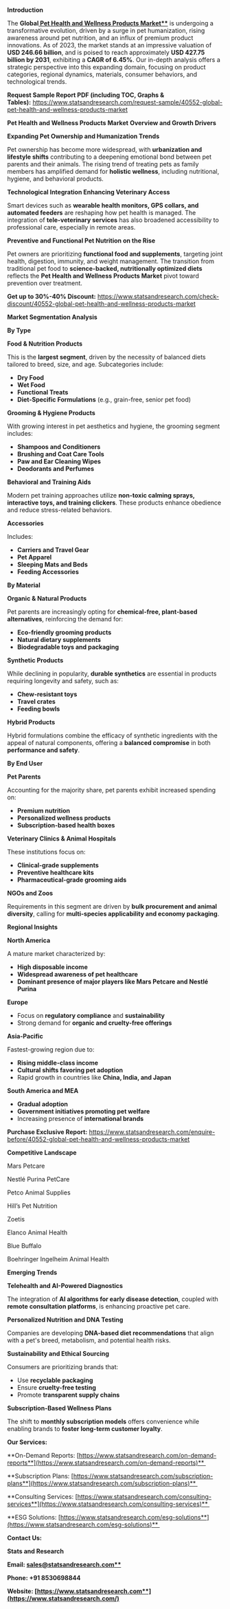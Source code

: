 ﻿**Introduction**

The **Global[ Pet Health and Wellness Products Market**](https://www.statsandresearch.com/report/40552-global-pet-health-and-wellness-products-market)** is undergoing a transformative evolution, driven by a surge in pet humanization, rising awareness around pet nutrition, and an influx of premium product innovations. As of 2023, the market stands at an impressive valuation of **USD 246.66 billion**, and is poised to reach approximately **USD 427.75 billion by 2031**, exhibiting a **CAGR of 6.45%**. Our in-depth analysis offers a strategic perspective into this expanding domain, focusing on product categories, regional dynamics, materials, consumer behaviors, and technological trends.

**Request Sample Report PDF (including TOC, Graphs & Tables):** <https://www.statsandresearch.com/request-sample/40552-global-pet-health-and-wellness-products-market> 

**Pet Health and Wellness Products Market** **Overview and Growth Drivers**

**Expanding Pet Ownership and Humanization Trends**

Pet ownership has become more widespread, with **urbanization and lifestyle shifts** contributing to a deepening emotional bond between pet parents and their animals. The rising trend of treating pets as family members has amplified demand for **holistic wellness**, including nutritional, hygiene, and behavioral products.

**Technological Integration Enhancing Veterinary Access**

Smart devices such as **wearable health monitors, GPS collars, and automated feeders** are reshaping how pet health is managed. The integration of **tele-veterinary services** has also broadened accessibility to professional care, especially in remote areas.

**Preventive and Functional Pet Nutrition on the Rise**

Pet owners are prioritizing **functional food and supplements**, targeting joint health, digestion, immunity, and weight management. The transition from traditional pet food to **science-backed, nutritionally optimized diets** reflects the **Pet Health and Wellness Products Market** pivot toward prevention over treatment.

**Get up to 30%-40% Discount:** <https://www.statsandresearch.com/check-discount/40552-global-pet-health-and-wellness-products-market> 

**Market Segmentation Analysis**

**By Type**

**Food & Nutrition Products**

This is the **largest segment**, driven by the necessity of balanced diets tailored to breed, size, and age. Subcategories include:

- **Dry Food**
- **Wet Food**
- **Functional Treats**
- **Diet-Specific Formulations** (e.g., grain-free, senior pet food)

**Grooming & Hygiene Products**

With growing interest in pet aesthetics and hygiene, the grooming segment includes:

- **Shampoos and Conditioners**
- **Brushing and Coat Care Tools**
- **Paw and Ear Cleaning Wipes**
- **Deodorants and Perfumes**

**Behavioral and Training Aids**

Modern pet training approaches utilize **non-toxic calming sprays, interactive toys, and training clickers**. These products enhance obedience and reduce stress-related behaviors.

**Accessories**

Includes:

- **Carriers and Travel Gear**
- **Pet Apparel**
- **Sleeping Mats and Beds**
- **Feeding Accessories**

**By Material**

**Organic & Natural Products**

Pet parents are increasingly opting for **chemical-free, plant-based alternatives**, reinforcing the demand for:

- **Eco-friendly grooming products**
- **Natural dietary supplements**
- **Biodegradable toys and packaging**

**Synthetic Products**

While declining in popularity, **durable synthetics** are essential in products requiring longevity and safety, such as:

- **Chew-resistant toys**
- **Travel crates**
- **Feeding bowls**

**Hybrid Products**

Hybrid formulations combine the efficacy of synthetic ingredients with the appeal of natural components, offering a **balanced compromise** in both **performance and safety**.

**By End User**

**Pet Parents**

Accounting for the majority share, pet parents exhibit increased spending on:

- **Premium nutrition**
- **Personalized wellness products**
- **Subscription-based health boxes**

**Veterinary Clinics & Animal Hospitals**

These institutions focus on:

- **Clinical-grade supplements**
- **Preventive healthcare kits**
- **Pharmaceutical-grade grooming aids**

**NGOs and Zoos**

Requirements in this segment are driven by **bulk procurement and animal diversity**, calling for **multi-species applicability and economy packaging**.

**Regional Insights**

**North America**

A mature market characterized by:

- **High disposable income**
- **Widespread awareness of pet healthcare**
- **Dominant presence of major players like Mars Petcare and Nestlé Purina**

**Europe**

- Focus on **regulatory compliance** and **sustainability**
- Strong demand for **organic and cruelty-free offerings**

**Asia-Pacific**

Fastest-growing region due to:

- **Rising middle-class income**
- **Cultural shifts favoring pet adoption**
- Rapid growth in countries like **China, India, and Japan**

**South America and MEA**

- **Gradual adoption**
- **Government initiatives promoting pet welfare**
- Increasing presence of **international brands**

**Purchase Exclusive Report:** <https://www.statsandresearch.com/enquire-before/40552-global-pet-health-and-wellness-products-market> 

**Competitive Landscape**

Mars Petcare

Nestlé Purina PetCare

Petco Animal Supplies

Hill’s Pet Nutrition

Zoetis

Elanco Animal Health

Blue Buffalo

Boehringer Ingelheim Animal Health

**Emerging Trends**

**Telehealth and AI-Powered Diagnostics**

The integration of **AI algorithms for early disease detection**, coupled with **remote consultation platforms**, is enhancing proactive pet care.

**Personalized Nutrition and DNA Testing**

Companies are developing **DNA-based diet recommendations** that align with a pet's breed, metabolism, and potential health risks.

**Sustainability and Ethical Sourcing**

Consumers are prioritizing brands that:

- Use **recyclable packaging**
- Ensure **cruelty-free testing**
- Promote **transparent supply chains**

**Subscription-Based Wellness Plans**

The shift to **monthly subscription models** offers convenience while enabling brands to **foster long-term customer loyalty**.

**Our Services:** 

**On-Demand Reports: [https://www.statsandresearch.com/on-demand-reports**](https://www.statsandresearch.com/on-demand-reports)** 

**Subscription Plans: [https://www.statsandresearch.com/subscription-plans**](https://www.statsandresearch.com/subscription-plans)** 

**Consulting Services: [https://www.statsandresearch.com/consulting-services**](https://www.statsandresearch.com/consulting-services)** 

**ESG Solutions: [https://www.statsandresearch.com/esg-solutions**](https://www.statsandresearch.com/esg-solutions)** 

**Contact Us:** 

**Stats and Research** 

**Email: [sales@statsandresearch.com**](mailto:sales@statsandresearch.com)** 

**Phone: +91 8530698844** 

**Website: [https://www.statsandresearch.com**](https://www.statsandresearch.com/)**
